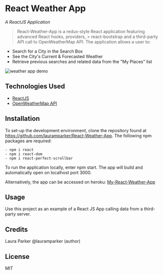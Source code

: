 # React Weather App
 _A ReactJS Application_

> React-Weather-App is a redux-style React application featuring advanced React hooks, providers, > react-bootstrap and a third-party API call to OpenWeatherMap API.  The application allows a user to:

- Search for a City in the Search Box
- See the City's Current & Forecasted Weather
- Retrieve previous searches and related data from the "My Places" list

![weather app demo](https://github.com/lauramparker/React-Weather-App/blob/main/public/My%20Weather%20App.gif)

## Technologies Used
- [ReactJS](https://reactjs.org)
- [OpenWeatherMap API](https://openweathermap.org)


## Installation

To set-up the development environment, clone the repository found at https://github.com/lauramparker/React-Weather-App. The following npm packages are required: 
```
- npm i react 
- npm i react-dom
- npm i react-perfect-scrollbar
```

To run the application locally, enter npm start. The app will build and automatically open on localhost port 3000.

Alternatively, the app can be accessed on heroku: [My-React-Weather-App](https://my-react-weather-app-lmp.herokuapp.com/)

## Usage
Use this project as an example of a React JS App calling data from a third-party server.

## Credits
Laura Parker @lauramparker (author)

## License
MIT
